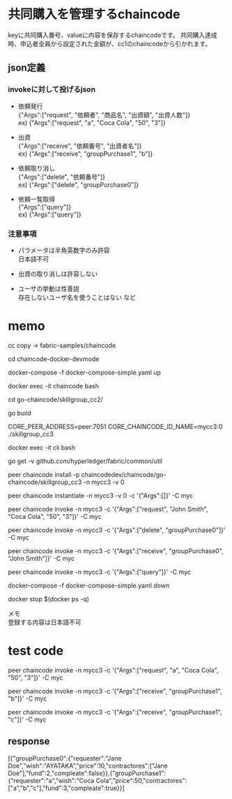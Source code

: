 # 共同購入を管理するchaincode
keyに共同購入番号、valueに内容を保存するchaincodeです。
共同購入達成時、申込者全員から設定された金額が、cc1のchaincodeから引かれます。

## json定義

### invokeに対して投げるjson

* 依頼発行      
    {"Args":["request", "依頼者", "商品名", "出資額", "出資人数"]}       
    ex) {"Args":["request", "a", "Coca Cola", "50", "3"]}

* 出資        
    {"Args":["receive", "依頼番号", "出資者名"]}        
    ex) {"Args":["receive", "groupPurchase1", "b"]}

* 依頼取り消し        
    {"Args":["delete", "依頼番号"]}     
    ex) {"Args":["delete", "groupPurchase0"]}

* 依頼一覧取得        
    {"Args":["query"]}      
    ex) {"Args":["query"]}


### 注意事項

* パラメータは半角英数字のみ許容       
    日本語不可

* 出資の取り消しは許容しない     

* ユーザの挙動は性善説        
    存在しないユーザ名を使うことはない など


# memo

cc copy → fabric-samples/chaincode

cd chaincode-docker-devmode

docker-compose -f docker-compose-simple.yaml up

docker exec -it chaincode bash

cd go-chaincode/skillgroup_cc2/

go build

CORE_PEER_ADDRESS=peer:7051 CORE_CHAINCODE_ID_NAME=mycc3:0 ./skillgroup_cc3

docker exec -it cli bash

go get -v github.com/hyperledger/fabric/common/util

peer chaincode install -p chaincodedev/chaincode/go-chaincode/skillgroup_cc3 -n mycc3 -v 0

peer chaincode instantiate -n mycc3 -v 0 -c '{"Args":[]}' -C myc

peer chaincode invoke -n mycc3 -c '{"Args":["request", "John Smith", "Coca Cola", "50", "3"]}' -C myc

peer chaincode invoke -n mycc3 -c '{"Args":["delete", "groupPurchase0"]}' -C myc

peer chaincode invoke -n mycc3 -c '{"Args":["receive", "groupPurchase0", "John Smith"]}' -C myc

peer chaincode invoke -n mycc3 -c '{"Args":["query"]}' -C myc

docker-compose -f docker-compose-simple.yaml down

docker stop $(docker ps -q)

メモ      
登録する内容は日本語不可



# test code

peer chaincode invoke -n mycc3 -c '{"Args":["request", "a", "Coca Cola", "50", "3"]}' -C myc

peer chaincode invoke -n mycc3 -c '{"Args":["receive", "groupPurchase1", "b"]}' -C myc

peer chaincode invoke -n mycc3 -c '{"Args":["receive", "groupPurchase1", "c"]}' -C myc


## response

[{\"groupPurchase0\":{\"requester\":\"Jane Doe\",\"wish\":\"AYATAKA\",\"price\":10,\"contractores\":[\"Jane Doe\"],\"fund\":2,\"compleate\":false}},{\"groupPurchase1\":{\"requester\":\"a\",\"wish\":\"Coca Cola\",\"price\":50,\"contractores\":[\"a\",\"b\",\"c\"],\"fund\":3,\"compleate\":true}}]